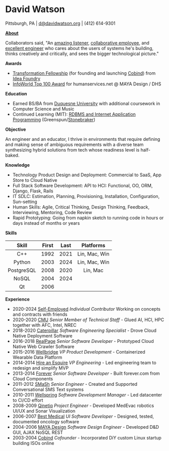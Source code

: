 # David Watson

Pittsburgh, PA | d@davidwatson.org | (412) 614-9301

[**About**](https://www.linkedin.com/in/davidthewatson/details/recommendations/)

Collaborators said, "An [amazing listener](https://www.linkedin.com/in/davidthewatson/details/recommendations/), [collaborative employee](https://www.linkedin.com/in/davidthewatson/details/recommendations/), and [excellent engineer](https://www.linkedin.com/in/davidthewatson/details/recommendations/) who cares about the users of systems he's building, thinks creatively and critically, and sees the bigger technological picture."

**Awards**

* [Transformation Fellowship](https://www.ideafoundry.org/about) (for founding and launching [Cobind](https://rubenerd.com/p1191/)) from [Idea Foundry](https://www.ideafoundry.org/) 
* [InfoWorld Top 100 Award](https://books.google.com/books?id=oDYEAAAAMBAJ&lpg=PA20&vq=u-form&pg=PA20#v=onepage&q=u-form&f=false) for humanservices.net @ MAYA Design / DHS

**Education**

* Earned BS/BA from [Duquesne University](https://www.duq.edu/) with additional coursework in Computer Science and Music
* Continued Learning (MIT): [RDBMS and Internet Application Programming](http://philip.greenspun.com/teaching/three-day-rdbms/) (Greenspun/[Stonebraker](https://philip.greenspun.com/blog/2015/03/13/things-that-i-learned-from-michael-stonebraker/))

**Objective**

An engineer and an educator, I thrive in environments that require defining and making sense of ambiguous requirements with a diverse team synthesizing hybrid solutions from tech whose readiness level is half-baked. 

**Knowledge**

* Technology Product Design and Deployment: Commercial to SaaS, App Store to Cloud Native 
* Full Stack Software Development: API to HCI: Functional, OO, ORM, Django, Flask, Rails  
* IT SDLC: Estimation, Planning, Provisioning, Installation, Configuration, Sun-setting  
* Human Skills: Agile, Critical Thinking, Design Thinking, Feedback, Interviewing, Mentoring, Code Review
* Rapid Prototyping: Going from napkin sketch to running code in hours or days instead of months or years

**Skills**

| **Skill** | **First** | **Last** | **Platforms** |
| :-----: | :---------: | :------: | :------: | 
| C++ | 1992 | 2021 | Lin, Mac, Win |  
| Python | 2003 | 2024 | Lin, Mac, Win | 
| PostgreSQL | 2008 | 2020 | Lin, Mac |
| NoSQL | 2004 | 2024 | 
| Qt | 2006 |  |

**Experience**

* 2020-2024 [Self-Employed](https://davidwatson.org/) *Individual Contributor* Working on concepts and contracts with friends
* 2020-2020 [CMU](https://www.cmu.edu/) *Senior Member of Technical Staff* - Glued AI, HCI, HPC together with AFC, Intel, NREC 
* 2018-2020 [Caterpillar](https://www.cat.com/en_US.html) *Software Engineering Specialist* - Drove Cloud Native Deployment Software
* 2016-2018 [RealPage](https://www.realpage.com/) *Senior Software Developer* - Prototyped Cloud Native Web Crawler Software  
* 2015-2016 [Wellbridge](https://www.wellbridgehealth.com) *VP Product Development* - Containerized Wearable Data Platform 
* 2014-2014 [Hire an Esquire](https://www.hireanesquire.com/) *VP Engineering* - Led engineering team to redesign and simplify MVP
* 2013-2014 [Forever](https://www.forever.com/) *Senior Software Developer* - Built forever.com from Cloud Components
* 2011-2012 [SMaSh](https://www.crunchbase.com/organization/smash-technologies) *Senior Engineer* - Created and Supported Conversational SMS Text systems 
* 2010-2011 [Wellspring](https://www.wellspring.com/) *Software Development Manager* - Led datacenter to CI/CD effort 
* 2008-2009 [Qinetiq](https://www.qinetiq.com/en/) *Project Engineer* - Developed MedEvac robotics UI/UX and Sonar Visualization 
* 2006-2007 [Best Medical](http://www.bestmedical.com/) *UI Software Developer* - Designed, tested, documented oncology software 
* 2004-2006 [MAYA Design](https://www.gbbn.com/work/maya-design-headquarters/) *Software Design Engineer* - Developed D&D GUI, AJAX NoSQL REST
* 2003-2004 [Cobind](https://no.wikipedia.org/wiki/Cobind_Desktop) *Cofounder* - Incorporated DiY custom Linux startup building ISOs online

